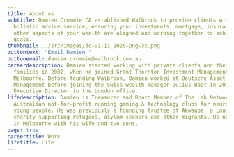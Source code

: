 ```yaml
---
title: About us
subtitle: Damien Crommie CA established Walbrook to provide clients with a
  holistic advice service, ensuring your investments, mortgage, insurance and
  other aspects of your wealth are aligned and working together to achieve your
  goals.
thumbnail: ../src/images/dc-v1-11_2020-png-3x.png
buttontext: "Email Damien "
buttonemail: damien.crommie@walbrook.com.au
careerdescription: Damien started working with private clients and their
  families in 2002, when he joined Grant Thornton Investment Management in
  Melbourne. Before founding Walbrook, Damien worked at Deutsche Asset & Wealth
  Management before joining the Swiss wealth manager Julius Baer in 2015 as an
  Executive Director in the London office.
lifedescription: Damien is Treasurer and Board Member of The Lab Network, an
  Australian not-for-profit running gaming & technology clubs for neurodiverse
  young people. He was previously a founding trustee of Akwaaba, a London-based
  charity supporting refugees, asylum seekers and other migrants. He now lives
  in Melbourne with his wife and two sons.
page: true
careertitle: Work
lifetitle: Life
---
```

